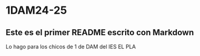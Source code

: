 # 1DAM24-25
## Este es el primer README escrito con Markdown


Lo hago para los chicos de 1 de DAM del IES EL PLA
